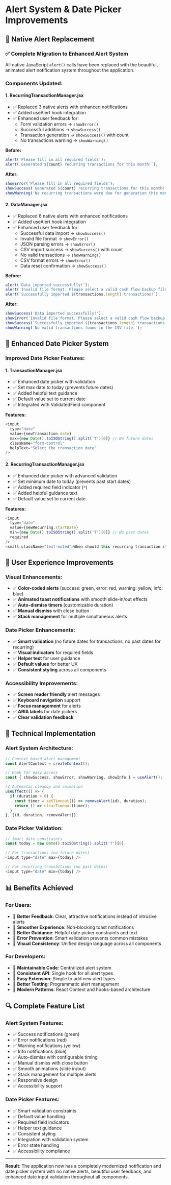 # Alert System & Date Picker Improvements

## 🔔 Native Alert Replacement

### ✅ **Complete Migration to Enhanced Alert System**

All native JavaScript `alert()` calls have been replaced with the beautiful, animated alert notification system throughout the application.

### **Components Updated:**

#### 1. **RecurringTransactionManager.jsx**
- ✅ Replaced 3 native alerts with enhanced notifications
- ✅ Added useAlert hook integration
- ✅ Enhanced user feedback for:
  - Form validation errors → `showError()`
  - Successful additions → `showSuccess()`
  - Transaction generation → `showSuccess()` with count
  - No transactions warning → `showWarning()`

**Before:**
```javascript
alert('Please fill in all required fields');
alert(`Generated ${count} recurring transactions for this month!`);
```

**After:**
```javascript
showError('Please fill in all required fields');
showSuccess(`Generated ${count} recurring transactions for this month!`);
showWarning('No recurring transactions were due for generation this month.');
```

#### 2. **DataManager.jsx**
- ✅ Replaced 6 native alerts with enhanced notifications
- ✅ Added useAlert hook integration
- ✅ Enhanced user feedback for:
  - Successful data import → `showSuccess()`
  - Invalid file format → `showError()`
  - JSON parsing errors → `showError()`
  - CSV import success → `showSuccess()` with count
  - No valid transactions → `showWarning()`
  - CSV format errors → `showError()`
  - Data reset confirmation → `showSuccess()`

**Before:**
```javascript
alert('Data imported successfully!');
alert('Invalid file format. Please select a valid cash flow backup file.');
alert(`Successfully imported ${transactions.length} transactions!`);
```

**After:**
```javascript
showSuccess('Data imported successfully!');
showError('Invalid file format. Please select a valid cash flow backup file.');
showSuccess(`Successfully imported ${transactions.length} transactions!`);
showWarning('No valid transactions found in the CSV file.');
```

## 📅 Enhanced Date Picker System

### **Improved Date Picker Features:**

#### 1. **TransactionManager.jsx**
- ✅ Enhanced date picker with validation
- ✅ Set max date to today (prevents future dates)
- ✅ Added helpful text guidance
- ✅ Default value set to current date
- ✅ Integrated with ValidatedField component

**Features:**
```javascript
<input
  type="date"
  value={newTransaction.date}
  max={new Date().toISOString().split('T')[0]} // No future dates
  className="form-control"
  helpText="Select the transaction date"
/>
```

#### 2. **RecurringTransactionManager.jsx**
- ✅ Enhanced date picker with advanced validation
- ✅ Set minimum date to today (prevents past start dates)
- ✅ Added required field indicator (`*`)
- ✅ Added helpful guidance text
- ✅ Default value set to current date

**Features:**
```javascript
<input
  type="date"
  value={newRecurring.startDate}
  min={new Date().toISOString().split('T')[0]} // No past dates
  required
/>
<small className="text-muted">When should this recurring transaction start?</small>
```

## 🎨 User Experience Improvements

### **Visual Enhancements:**
- ✅ **Color-coded alerts** (success: green, error: red, warning: yellow, info: blue)
- ✅ **Animated toast notifications** with smooth slide-in/out effects
- ✅ **Auto-dismiss timers** (customizable duration)
- ✅ **Manual dismiss** with close button
- ✅ **Stack management** for multiple simultaneous alerts

### **Date Picker Enhancements:**
- ✅ **Smart validation** (no future dates for transactions, no past dates for recurring)
- ✅ **Visual indicators** for required fields
- ✅ **Helper text** for user guidance
- ✅ **Default values** for better UX
- ✅ **Consistent styling** across all components

### **Accessibility Improvements:**
- ✅ **Screen reader friendly** alert messages
- ✅ **Keyboard navigation** support
- ✅ **Focus management** for alerts
- ✅ **ARIA labels** for date pickers
- ✅ **Clear validation feedback**

## 🚀 Technical Implementation

### **Alert System Architecture:**
```javascript
// Context-based alert management
const AlertContext = createContext();

// Hook for easy access
const { showSuccess, showError, showWarning, showInfo } = useAlert();

// Automatic cleanup and animation
useEffect(() => {
  if (duration > 0) {
    const timer = setTimeout(() => removeAlert(id), duration);
    return () => clearTimeout(timer);
  }
}, [id, duration, removeAlert]);
```

### **Date Picker Validation:**
```javascript
// Smart date constraints
const today = new Date().toISOString().split('T')[0];

// For transactions (no future dates)
<input type="date" max={today} />

// For recurring transactions (no past dates)
<input type="date" min={today} />
```

## 📊 Benefits Achieved

### **For Users:**
- 🎯 **Better Feedback**: Clear, attractive notifications instead of intrusive alerts
- 🎯 **Smoother Experience**: Non-blocking toast notifications
- 🎯 **Better Guidance**: Helpful date picker constraints and text
- 🎯 **Error Prevention**: Smart validation prevents common mistakes
- 🎯 **Visual Consistency**: Unified design language across all components

### **For Developers:**
- 🎯 **Maintainable Code**: Centralized alert system
- 🎯 **Consistent API**: Single hook for all alert types
- 🎯 **Easy Extension**: Simple to add new alert types
- 🎯 **Better Testing**: Programmatic alert management
- 🎯 **Modern Patterns**: React Context and hooks-based architecture

## 🔍 Complete Feature List

### **Alert System Features:**
- ✅ Success notifications (green)
- ✅ Error notifications (red)
- ✅ Warning notifications (yellow)
- ✅ Info notifications (blue)
- ✅ Auto-dismiss with configurable timing
- ✅ Manual dismiss with close button
- ✅ Smooth animations (slide in/out)
- ✅ Stack management for multiple alerts
- ✅ Responsive design
- ✅ Accessibility support

### **Date Picker Features:**
- ✅ Smart validation constraints
- ✅ Default value handling
- ✅ Required field indicators
- ✅ Helper text guidance
- ✅ Consistent styling
- ✅ Integration with validation system
- ✅ Error state handling
- ✅ Accessibility compliance

---

**Result**: The application now has a completely modernized notification and date picker system with no native alerts, beautiful user feedback, and enhanced date input validation throughout all components.
